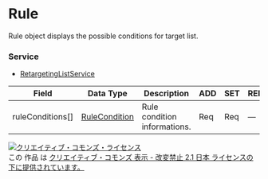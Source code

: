 # Rule
Rule object displays the possible conditions for target list.
### Service
+ [RetargetingListService](../services/RetargetingListService.md)

| Field | Data Type | Description | ADD | SET | REMOVE | 
|---|---|---|---|---|---|
| ruleConditions[]| <a href="./RuleCondition.md">RuleCondition</a>| Rule condition informations.| Req| Req| — |
<a rel="license" href="http://creativecommons.org/licenses/by-nd/2.1/jp/"><img alt="クリエイティブ・コモンズ・ライセンス" style="border-width:0" src="https://i.creativecommons.org/l/by-nd/2.1/jp/88x31.png" /></a><br />この 作品 は <a rel="license" href="http://creativecommons.org/licenses/by-nd/2.1/jp/">クリエイティブ・コモンズ 表示 - 改変禁止 2.1 日本 ライセンスの下に提供されています。</a>
